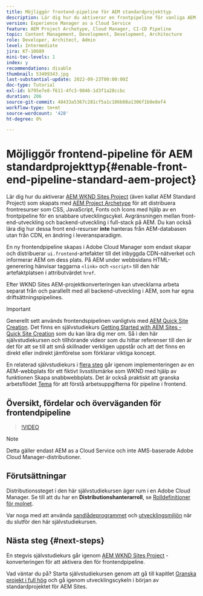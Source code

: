 ```yaml
---
title: Möjliggör frontend-pipeline för AEM standardprojekttyp
description: Lär dig hur du aktiverar en frontpipeline för vanliga AEM-projekt för snabbare driftsättning av statiska resurser som CSS, JavaScript, Fonts, Icons. Dessutom separeras front-end-utveckling från backend-utveckling i helhög på AEM.
version: Experience Manager as a Cloud Service
feature: AEM Project Archetype, Cloud Manager, CI-CD Pipeline
topic: Content Management, Development, Development, Architecture
role: Developer, Architect, Admin
level: Intermediate
jira: KT-10689
mini-toc-levels: 1
index: y
recommendations: disable
thumbnail: 53409343.jpg
last-substantial-update: 2022-09-23T00:00:00Z
doc-type: Tutorial
exl-id: b795e7e8-f611-4fc3-9846-1d3f1a28ccbc
duration: 206
source-git-commit: 48433a5367c281cf5a1c106b08a1306f1b0e8ef4
workflow-type: tm+mt
source-wordcount: '428'
ht-degree: 0%

---
```


# Möjliggör frontend-pipeline för AEM standardprojekttyp{#enable-front-end-pipeline-standard-aem-project}

Lär dig hur du aktiverar [AEM WKND Sites Project](https://github.com/adobe/aem-guides-wknd) (även kallat AEM Standard Project) som skapats med [AEM Project Archetype](https://github.com/adobe/aem-project-archetype) för att distribuera frontresurser som CSS, JavaScript, Fonts och Icons med hjälp av en frontpipeline för en snabbare utvecklingscykel. Avgränsningen mellan front-end-utveckling och backend-utveckling i full-stack på AEM. Du kan också lära dig hur dessa front end-resurser __inte__ hanteras från AEM-databasen utan från CDN, en ändring i leveransparadigm.


En ny frontendpipeline skapas i Adobe Cloud Manager som endast skapar och distribuerar `ui.frontend`-artefakter till det inbyggda CDN-nätverket och informerar AEM om dess plats. På AEM under webbsidans HTML-generering hänvisar taggarna `<link>` och `<script>` till den här artefaktplatsen i attributvärdet `href`.

Efter WKND Sites AEM-projektkonverteringen kan utvecklarna arbeta separat från och parallellt med all backend-utveckling i AEM, som har egna driftsättningspipelines.

>[!IMPORTANT]
>
>Generellt sett används frontendspipelinen vanligtvis med [AEM Quick Site Creation](https://experienceleague.adobe.com/docs/experience-manager-cloud-service/content/sites/administering/site-creation/quick-site/overview.html?lang=sv-SE). Det finns en självstudiekurs [Getting Started with AEM Sites - Quick Site Creation](https://experienceleague.adobe.com/docs/experience-manager-learn/getting-started-wknd-tutorial-develop/site-template/overview.html?lang=sv-SE) som du kan lära dig mer om. Så i den här självstudiekursen och tillhörande videor som du hittar referenser till den är det för att se till att små skillnader verkligen uppstår och att det finns en direkt eller indirekt jämförelse som förklarar viktiga koncept.


En relaterad självstudiekurs i [flera steg](https://experienceleague.adobe.com/docs/experience-manager-learn/getting-started-wknd-tutorial-develop/site-template/overview.html?lang=sv-SE) går igenom implementeringen av en AEM-webbplats för ett fiktivt livsstilsmärke som WKND med hjälp av funktionen Skapa snabbwebbplats. Det är också praktiskt att granska arbetsflödet [Tema](https://experienceleague.adobe.com/docs/experience-manager-learn/getting-started-wknd-tutorial-develop/site-template/theming.html?lang=sv-SE) för att förstå arbetsuppgifterna för pipeline i frontend.

## Översikt, fördelar och överväganden för frontendpipeline

>[!VIDEO](https://video.tv.adobe.com/v/3409343?quality=12&learn=on)


>[!NOTE]
>
>Detta gäller endast AEM as a Cloud Service och inte AMS-baserade Adobe Cloud Manager-distributioner.

## Förutsättningar

Distributionssteget i den här självstudiekursen äger rum i en Adobe Cloud Manager. Se till att du har en __Distributionshanterarroll__, se [Rolldefinitioner för molnet](https://experienceleague.adobe.com/docs/experience-manager-cloud-manager/content/requirements/users-and-roles.html?lang=sv-SE#role-definitions).

Var noga med att använda [sandlådeprogrammet](https://experienceleague.adobe.com/docs/experience-manager-cloud-service/content/implementing/using-cloud-manager/programs/introduction-sandbox-programs.html?lang=sv-SE) och [utvecklingsmiljön](https://experienceleague.adobe.com/docs/experience-manager-cloud-service/content/implementing/using-cloud-manager/manage-environments.html?lang=sv-SE) när du slutför den här självstudiekursen.

## Nästa steg {#next-steps}

En stegvis självstudiekurs går igenom [AEM WKND Sites Project](https://github.com/adobe/aem-guides-wknd) -konverteringen för att aktivera den för frontendpipeline.

Vad väntar du på? Starta självstudiekursen genom att gå till kapitlet [Granska projekt i full hög](review-uifrontend-module.md) och gå igenom utvecklingscykeln i början av standardprojektet för AEM Sites.
